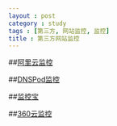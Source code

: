 ```yaml
---
layout : post
category : study
tags : [第三方, 网站监控, 监控]
title : 第三方网站监控
---
```


##[阿里云监控](http://www.aliyun.com/product/jiankong)

##[DNSPod监控](https://www.dnspod.cn/)

##[监控宝](http://www.jiankongbao.com/)

##[360云监控](http://jk.cloud.360.cn/)
